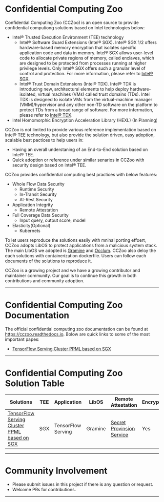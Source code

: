 # Confidential Computing Zoo

Confidential Computing Zoo (CCZoo) is an open source to provide confidential computiong
solutions based on Intel technologies below:
- Intel® Trusted Execution Environment (TEE) technology
  - Intel® Software Guard Extensions (Intel® SGX).
    Intel® SGX 1/2 offers hardware-based memory encryption that isolates specific
    application code and data in memory. Intel® SGX allows user-level code to
    allocate private regions of memory, called enclaves, which are designed to
    be protected from processes running at higher privilege levels. Only Intel®
    SGX offers such a granular level of control and protection.
    For more information, please refer to [Intel® SGX](https://www.intel.com/content/www/us/en/architecture-and-technology/software-guard-extensions.html).
  - Intel® Trust Domain Extensions (Intel® TDX).
    Intel® TDX is introducing new, architectural elements to help deploy hardware-isolated,
    virtual machines (VMs) called trust domains (TDs). Intel TDX is designed to isolate
    VMs from the virtual-machine manager (VMM)/hypervisor and any other non-TD software
    on the platform to protect TDs from a broad range of software. For more infermation,
    please refer to [Intel® TDX](https://www.intel.com/content/www/us/en/developer/articles/technical/intel-trust-domain-extensions.html).
- Intel Homomorphic Encryption Acceleration Library (HEXL) (In Planning)


CCZoo is not limited to provide various reference implementation based on Intel® TEE technology,
but also provide the solution driven, easy adoption, scalable best pactices to help users in:
- Having an overall understaning of an End-to-End solution based on Intel® TEE.
- Quick adoption or reference under similar senarios in CCZoo with security design based on Intel® TEE.

CCZoo provides confidential computing best practices with below features:
- Whole Flow Data Security
  - Runtime Security
  - In-Transit Security
  - At-Rest Security
- Application Integrity
  - Remote Attestation
- Full Coverage Data Security
  - Input query, output score, model
- Elasticity(Optional)
  - Kubernets

To let users reproduce the solutions easily with mninal porting effoert, CCZoo adopts LibOS
to protect applications from a malicious system stack. The main LibOS we adopted is [Gramine](https://github.com/gramineproject/gramine)
and [Occlum](https://github.com/occlum/occlum). CCZoo also deloy the each solutions
with containerization dockerfile. Users can follow each documents of the solutions to reproduce
it.

CCZoo is a growing project and we have a growing contributor and maintainer community.
Our goal is to continue this growth in both contributions and community adoption.

---

# Confidential Computing Zoo Documentation

The official confidential computing zoo documentation can be found at https://cczoo.readthedocs.io.
Bolow are quick links to some of the most important papes:
- [TensorFlow Serving Cluster PPML based on SGX](https://cczoo.readthedocs.io/en/latest/Solutions/tf_serving_cluster.html)

---

# Confidential Computing Zoo Solution Table

|  Solutions    |  TEE    | Application    |  LibOS    |   Remote Attestation   |   Encryption/Decryption    |TLS    |
| ----          | ----            |----            | ----      |----             |----      |----      |
|   [TensorFlow Serving Cluster PPML based on SGX](https://cczoo.readthedocs.io/en/latest/Solutions/tensorflow-serving-cluster/index.html)   |  SGX |TensorFlow Serving   |  Gramine    |  [Secret Provinsion Service](https://cczoo.readthedocs.io/en/latest/Solutions/tensorflow-serving-cluster/index.html#start-secret-provision-service)| Yes |  gRPC  |


---

# Community Involvement

- Please submit issues in this project if there is any question or request.
- Welcome PRs for contributions.

---


